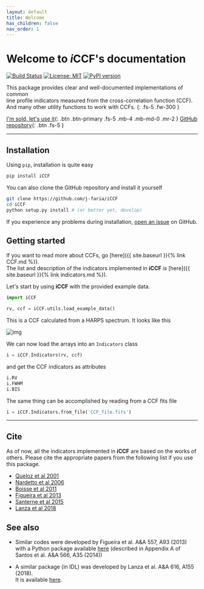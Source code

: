 ```yaml
---
layout: default
title: Welcome
has_children: false
nav_order: 1
---
```


<h1>Welcome to <i>i</i>CCF's documentation</h1>

[![Build Status](https://travis-ci.org/j-faria/iCCF.svg?branch=master)](https://travis-ci.org/j-faria/iCCF)
[![License: MIT](https://img.shields.io/badge/license-MIT-informational.svg)](https://opensource.org/licenses/MIT)
[![PyPI version](https://badge.fury.io/py/iCCF.svg)](https://pypi.org/project/iCCF/)

This package provides clear and well-documented implementations of common  
line profile indicators measured from the cross-correlation function (CCF).  
And many other utility functions to work with CCFs.
{: .fs-5 .fw-300 }




<!-- When searching for exoplanets with the radial-velocity (RV) method, -->
<!-- these indicators are sometimes used as tracers of stellar activity. -->
<!-- {: .fs-5 .fw-300 } -->

[I'm sold, let's use it](#install){: .btn .btn-primary .fs-5 .mb-4 .mb-md-0 .mr-2 }
[GitHub repository](https://github.com/j-faria/iCCF){: .btn .fs-5 }


---

## Installation <a name="install"></a>

Using `pip`, installation is quite easy

```bash
pip install iCCF
```


You can also clone the GitHub repository and install it yourself

```bash
git clone https://github.com/j-faria/iCCF
cd iCCF
python setup.py install # (or better yet, develop)
```

If you experience any problems during installation,
[open an issue](https://github.com/j-faria/iCCF/issues) on GitHub.


## Getting started

If you want to read more about CCFs, go 
[here]({{ site.baseurl }}{% link CCF.md %}).  
The list and description of the indicators implemented in **iCCF** is
[here]({{ site.baseurl }}{% link indicators.md %}).


Let's start by using **iCCF** with the provided example data.

```python
import iCCF

rv, ccf = iCCF.utils.load_example_data()
```

This is a CCF calculated from a HARPS spectrum.
It looks like this

![img](example_ccf.png)


We can now load the arrays into an `Indicators` class

```python
i = iCCF.Indicators(rv, ccf)
```

and get the CCF indicators as attributes

```python
i.RV
i.FWHM
i.BIS
```

The same thing can be accomplished by reading from a CCF fits file

```python
i = iCCF.Indicators.from_file('CCF_file.fits')
```



----
## Cite

As of now, all the indicators implemented in **iCCF**
are based on the works of others.
Please cite the appropriate papers from the following list
if you use this package.

  - [Queloz et al 2001](https://doi.org/10.1051/0004-6361:20011308)
  - [Nardetto et al 2006](https://doi.org/10.1051/0004-6361:20054333)
  - [Boisse et al 2011](https://doi.org/10.1051/0004-6361/201014354)
  - [Figueira et al 2013](https://www.aanda.org/articles/aa/abs/2013/09/aa20779-12/aa20779-12.html)
  - [Santerne et al 2015](https://doi.org/10.1093/mnras/stv1080)
  - [Lanza et al 2018](https://doi.org/10.1051/0004-6361/201731010)
  

## See also

- Similar codes were developed by Figueira et al. A&A 557, A93 (2013)  
  with a Python package available [here](https://bitbucket.org/pedrofigueira/line-profile-indicators/src/master/)
  (described in Appendix A of Santos et al. A&A 566, A35 (2014))

- A similar package (in IDL) was developed by Lanza et al. A&A 616, A155 (2018).  
  It is available [here](https://www.ict.inaf.it/gitlab/antonino.lanza/HARPSN_spectral_line_profile_indicators).